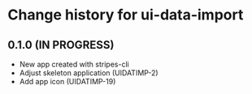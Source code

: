# Change history for ui-data-import

## 0.1.0 (IN PROGRESS)

* New app created with stripes-cli
* Adjust skeleton application (UIDATIMP-2)
* Add app icon (UIDATIMP-19)
